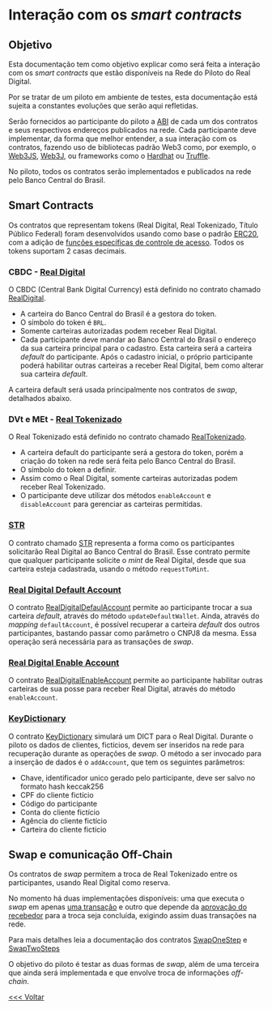 # Interação com os _smart contracts_

## Objetivo

Esta documentação tem como objetivo explicar como será feita a interação com os _smart contracts_ que estão disponíveis na Rede do Piloto do Real Digital.

Por se tratar de um piloto em ambiente de testes, esta documentação está sujeita a constantes evoluções que serão aqui refletidas.

Serão fornecidos ao participante do piloto a [ABI](https://docs.soliditylang.org/en/v0.8.20/abi-spec.html) de cada um dos contratos e seus respectivos endereços publicados na rede. Cada participante deve implementar, da forma que melhor entender, a sua interação com os contratos, fazendo uso de bibliotecas padrão Web3 como, por exemplo, o [Web3JS](https://web3js.readthedocs.io/en/v1.10.0/), [Web3J](https://docs.web3j.io/4.10.0/), ou frameworks como o [Hardhat](https://hardhat.org/) ou [Truffle](https://trufflesuite.com/).

No piloto, todos os contratos serão implementados e publicados na rede pelo Banco Central do Brasil.

## Smart Contracts

Os contratos que representam tokens (Real Digital, Real Tokenizado, Título Público Federal) foram desenvolvidos usando como base o padrão [ERC20](https://ethereum.org/pt/developers/docs/standards/tokens/erc-20/), com a adição de [funções específicas de controle de acesso](./CBDCAccessControl.md). 
Todos os tokens suportam 2 casas decimais.

### CBDC - [Real Digital](./RealDigital.md)

O CBDC (Central Bank Digital Currency) está definido no contrato chamado [RealDigital](./abi/RealDigital.json). 
* A carteira do Banco Central do Brasil é a gestora do token.
* O símbolo do token é `BRL`.
* Somente carteiras autorizadas podem receber Real Digital. 
* Cada participante deve mandar ao Banco Central do Brasil o endereço da sua carteira principal para o cadastro. Esta carteira será a carteira _default_ do participante. Após o cadastro inicial, o próprio participante poderá habilitar outras carteiras a receber Real Digital, bem como alterar sua carteira _default_.

A carteira default será usada principalmente nos contratos de _swap_, detalhados abaixo.

### DVt e MEt - [Real Tokenizado](./RealTokenizado.md)

O Real Tokenizado está definido no contrato chamado [RealTokenizado](./abi/RealTokenizado.json). 
* A carteira default do participante será a gestora do token, porém a criação do token na rede será feita pelo Banco Central do Brasil. 
* O símbolo do token a definir.
* Assim como o Real Digital, somente carteiras autorizadas podem receber Real Tokenizado. 
* O participante deve utilizar dos métodos `enableAccount` e `disableAccount` para gerenciar as carteiras permitidas.

### [STR](./STR.md)

O contrato chamado [STR](./abi/STR.json) representa a forma como os participantes solicitarão Real Digital ao Banco Central do Brasil. Esse contrato permite que qualquer participante solicite o _mint_ de Real Digital, desde que sua carteira esteja cadastrada, usando o método `requestToMint`.


### [Real Digital Default Account](./RealDigitalDefaultAccount.md)

O contrato [RealDigitalDefaulAccount](./abi/RealDigitalDefaultAccount.json) permite ao participante trocar a sua carteira _default_, através do método `updateDefaultWallet`. Ainda, através do _mapping_ `defaultAccount`, é possível recuperar a carteira _default_ dos outros participantes, bastando passar como parâmetro o CNPJ8 da mesma. Essa operação será necessária para as transações de _swap_.

### [Real Digital Enable Account](./RealDigitalEnableAccount.md)

O contrato [RealDigitalEnableAccount](./abi/RealDigitalEnableAccount.json) permite ao participante habilitar outras carteiras de sua posse para receber Real Digital, através do método `enableAccount`.

### [KeyDictionary](./KeyDictionary.md)

O contrato [KeyDictionary](./abi/KeyDictionary.json) simulará um DICT para o Real Digital. Durante o piloto os dados de clientes, fictícios, devem ser inseridos na rede para recuperação durante as operações de _swap_. 
O método a ser invocado para a inserção de dados é o `addAccount`, que tem os seguintes parâmetros:

* Chave, identificador unico gerado pelo participante, deve ser salvo no formato hash keccak256
* CPF do cliente fictício
* Código do participante
* Conta do cliente fictício
* Agência do cliente fictício
* Carteira do cliente fictício

## Swap e comunicação Off-Chain

Os contratos de _swap_ permitem a troca de Real Tokenizado entre os participantes, usando Real Digital como reserva. 

No momento há duas implementações disponíveis: uma que executa o _swap_ em apenas [uma transação](./abi/SwapOneStep.json) e outro que depende da [aprovação do recebedor](./abi/SwapTwoSteps.json) para a troca seja concluída, exigindo assim duas transações na rede.

Para mais detalhes leia a documentação dos contratos [SwapOneStep](./SwapOneStep.md) e [SwapTwoSteps](./SwapTwoSteps.md)

O objetivo do piloto é testar as duas formas de _swap_, além de uma terceira que ainda será implementada e que envolve troca de informações _off-chain_.


[<<< Voltar](README.md)

